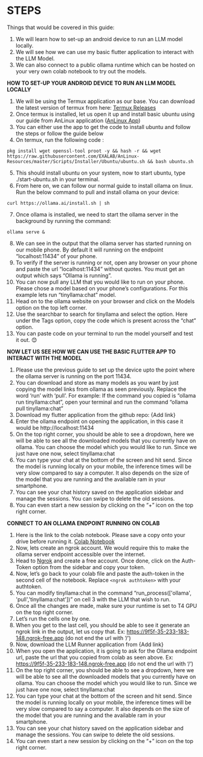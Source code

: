 # STEPS

Things that would be covered in this guide:
1.	We will learn how to set-up an android device to run an LLM model locally.
2.	We will see how we can use my basic flutter application to interact with the LLM Model.
3.	We can also connect to a public ollama runtime which can be hosted on your very own colab notebook to try out the models.

**HOW TO SET-UP YOUR ANDROID DEVICE TO RUN AN LLM MODEL LOCALLY**
1.	We will be using the Termux application as our base. You can download the latest version of termux from here: [Termux Releases](https://github.com/termux/termux-app/releases) 
2.	Once termux is installed, let us open it up and install basic ubuntu using our guide from AnLinux application ([AnLinux App](https://play.google.com/store/apps/details?id=exa.lnx.a))
3.	You can either use the app to get the code to install ubuntu and follow the steps or follow the guide below
4.	On termux, run the following code :
```
pkg install wget openssl-tool proot -y && hash -r && wget https://raw.githubusercontent.com/EXALAB/AnLinux-Resources/master/Scripts/Installer/Ubuntu/ubuntu.sh && bash ubuntu.sh
```
5.	This should install ubuntu on your system, now to start ubuntu, type ./start-ubuntu.sh in your terminal.
6.	From here on, we can follow our normal guide to install ollama on linux. Run the below command to pull and install ollama on your device:
```
curl https://ollama.ai/install.sh | sh
```
7.	Once ollama is installed, we need to start the ollama server in the background by running the command:
```
ollama serve &
```
8.	We can see in the output that the ollama server has started running on our mobile phone. By default it will running on the endpoint “localhost:11434” of your phone. 
9.	To verify if the server is running or not, open any browser on your phone and paste the url “localhost:11434” without quotes. You must get an output which says “Ollama is running”.
10.	You can now pull any LLM that you would like to run on your phone. Please chose a model based on your phone’s configurations. For this example lets run “tinyllama:chat” model.
11.	Head on to the ollama website on your browser and click on the Models option on the top left corner. 
12.	Use the searchbar to search for tinyllama and select the option. Here under the Tags option, copy the code which is present across the “chat” option. 
13.	You can paste code on your terminal to run the model yourself and test it out. 😊


**NOW LET US SEE HOW WE CAN USE THE BASIC FLUTTER APP TO INTERACT WITH THE MODEL**
1.	Please use the previous guide to set up the device upto the point where the ollama server is running on the port 11434.
2.	You can download and store as many models as you want by just copying the model links from ollama as seen previously. Replace the word ‘run’ with ‘pull’. 
 For example: If the command you copied is “ollama run tinyllama:chat”, open your terminal and run the command “ollama pull tinyllama:chat”
3.	Download my flutter application from the github repo: {Add link}
4.	Enter the ollama endpoint on opening the application, in this case it would be http://localhost:11434
5.	On the top right corner, you should be able to see a dropdown, here we will be able to see all the downloaded models that you currently have on ollama. You can choose the model which you would like to run. Since we just have one now, select tinyllama:chat
6.	You can type your chat at the bottom of the screen and hit send. Since the model is running locally on your mobile, the inference times will be very slow compared to say a computer. It also depends on the size of the model that you are running and the available ram in your smartphone. 
7.	You can see your chat history saved on the application sidebar and manage the sessions. You can swipe to delete the old sessions.
8.	You can even start a new session by clicking on the “+” icon on the top right corner. 


**CONNECT TO AN OLLAMA ENDPOINT RUNNING ON COLAB**
1.	Here is the link to the colab notebook. Please save a copy onto your drive before running it. 
[Colab Notebook](https://colab.research.google.com/drive/1p5gMfgS2cr0euHy69yIMEcJPHMMirmdq?usp=sharing)
2.	Now, lets create an ngrok account. We would require this to make the ollama server endpoint accessible over the internet. 
3.	Head to [Ngrok](https://ngrok.com/) and create a free account. Once done, click on the Auth-Token option from the sidebar and copy your token. 
4.	Now, let’s go back to your colab file and paste the auth-token in the second cell of the notebook. Replace `<ngrok authtoken>` with your authtoken. 
5.	You can modify tinyllama:chat in the command “run_process(['ollama', 'pull','tinyllama:chat'])” on cell 3 with the LLM that wish to run.
6.	Once all the changes are made, make sure your runtime is set to T4 GPU on the top right corner. 
7.	Let’s run the cells one by one.
8.	When you get to the last cell, you should be able to see it generate an ngrok link in the output, let us copy that. Ex: https://9f5f-35-233-183-148.ngrok-free.app (do not end the url with ‘/’)
9.	Now, download the LLM Runner application from {Add link}
10.	When you open the application, it is going to ask for the Ollama endpoint url, paste the url that you copied from colab as seen above. Ex: https://9f5f-35-233-183-148.ngrok-free.app (do not end the url with ‘/’)
11.	On the top right corner, you should be able to see a dropdown, here we will be able to see all the downloaded models that you currently have on ollama. You can choose the model which you would like to run. Since we just have one now, select tinyllama:chat
12.	You can type your chat at the bottom of the screen and hit send. Since the model is running locally on your mobile, the inference times will be very slow compared to say a computer. It also depends on the size of the model that you are running and the available ram in your smartphone. 
13.	You can see your chat history saved on the application sidebar and manage the sessions. You can swipe to delete the old sessions.
14.	You can even start a new session by clicking on the “+” icon on the top right corner. 
